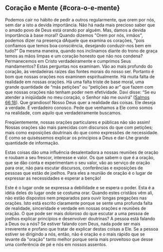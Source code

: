 ## Coração e Mente {#cora-o-e-mente}

Podemos cair no hábito de pedir a outros regularmente, que orem por nós, sem dar a isto a devida importância. Não há nada mais precioso saber que o amado povo de Deus está orando por alguém. Mas, damos a devida importância à base moral? Quando dizemos &quot;Orem por nós, irmãos&quot;, podemos dizer na presença dAquele que examina os corações, “pois confiamos que temos boa consciência, desejando conduzir-nos bem em tudo?” Da mesma maneira, quando nos inclinamos diante do trono de graça temos as mãos limpas e um coração honesto que não nos condena? Permanecemos em Cristo verdadeiramente e cumprimos Seus mandamentos? Estas perguntas nos examinam. Vão ao mais profundo do coração, às verdadeiras raízes das fontes morais do nosso ser. Portanto é bom que nossas orações nos examinem espiritualmente. Há muita falta de realidade em nossas orações. Há uma falta triste de base moral, uma grande quantidade de “más petições” ou “petições ao ar” que fazem com que nossas orações não tenham poder nem efetividade. Davi disse: “Se eu atender a iniqüidade no meu coração, o Senhor não me ouvirá” ([Salmos 66:18](http://bibliaonline.com.br/acf/sl/66/18)). Que grandioso! Nosso Deus quer a realidade das coisas. Ele deseja a verdade. É verdadeiro conosco. Pede que venhamos a Ele como somos na realidade, com aquilo que verdadeiramente buscamos.

Freqüentemente, nossas orações particulares e públicas não são assim! Nossas orações são mais parecidas com discursos do que com petições; mais como exposições doutrinais do que como expressões de necessidade. É como se quiséssemos explicar os princípios a Deus e dar-Lhe grande quantidade de informação.

Estas coisas dão uma influência desalentadora a nossas reuniões de oração e roubam a seu frescor, interesse e valor. Os que sabem o que é a oração, que se dão conta e experimentam o seu valor, vão ao serviço de oração para orar, não para escutar discursos, conferências e exposições de pessoas que estão de joelhos. Para eles a reunião de oração é o lugar de expressar as necessidades e esperar a benção!

Este é o lugar onde se expressa a debilidade e se espera o poder. Esta é a idéia deles do lugar onde se costuma orar. Quando estes cristãos vêm ali, não estão dispostos nem preparados para ouvir longas pregações nas orações. Isto está escrito claramente porque se sente uma profunda falta de realidade, sinceridade e verdade em nossas orações e reuniões de oração. O que pode ser mais doloroso do que escutar a uma pessoa de joelhos explicar princípios e desenvolver doutrinas? A pessoa está falando a Deus ou a nós? Se estiver falando com Deus, nada pode ser mais irreverente e profano que tratar de explicar destas coisas a Ele. Se a pessoa estiver se dirigindo a nós, então, não é oração e o mais rápido que se levante da &quot;oração&quot; tanto melhor porque seria mais proveitoso que desse uma conferência de pé e nós em nossos assentos.